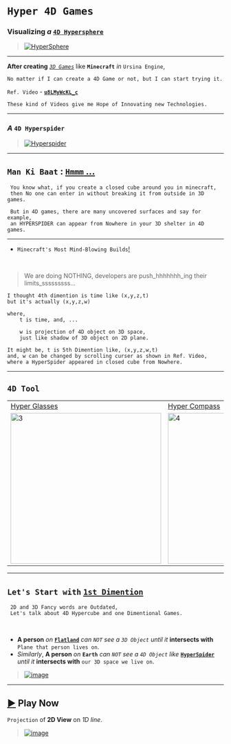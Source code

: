# `Hyper 4D Games`

### **Visualizing** *a* [`4D Hypersphere`](https://www.reddit.com/r/educationalgifs/comments/6ty5ww/visualizing_a_4d_hypersphere/)

> [![HyperSphere](https://github.com/imvickykumar999/Hyper-4D-Game/blob/main/4D%20Games/static/Visualizing%20a%204D%20Hypersphere.gif?raw=true)](https://www.youtube.com/watch?v=4URVJ3D8e8k)

-------------------

**After creating** [*`3D Games`*](https://github.com/imvickykumar999/Ursina-Engine-Panda3D-Games#-games--screenshots--videos) like **`Minecraft`** *in* `Ursina Engine`, 

    No matter if I can create a 4D Game or not, but I can start trying it. 

`Ref. Video` - [**`u8LMyWcKL_c`**](https://www.youtube.com/watch?v=u8LMyWcKL_c)

    These kind of Videos give me Hope of Innovating new Technologies.

--------------------

### *A* `4D Hyperspider`

> [![Hyperspider](https://user-images.githubusercontent.com/50515418/224557630-93476172-00bd-4ca5-b21c-171b21313613.png)](https://youtu.be/u8LMyWcKL_c?t=230)

-------------------------

## `Man Ki Baat` : [`Hmmm` ...](https://youtu.be/u8LMyWcKL_c?t=597)

     You know what, if you create a closed cube around you in minecraft,
     then No one can enter in without breaking it from outside in 3D games.
     
     But in 4D games, there are many uncovered surfaces and say for example,
     an HYPERSPIDER can appear from Nowhere in your 3D shelter in 4D games.

----------------------------

- `Minecraft's Most Mind-Blowing Builds`[!](https://youtu.be/E5gEI9JYLHE?t=106)

<br>

> We are doing NOTHING, developers are push_hhhhhhh_ing their limits_sssssssss...

    I thought 4th dimention is time like (x,y,z,t) 
    but it's actually (x,y,z,w)

    where,
        t is time, and, ...

        w is projection of 4D object on 3D space, 
        just like shadow of 3D object on 2D plane.

    It might be, t is 5th Dimention like, (x,y,z,w,t)
    and, w can be changed by scrolling curser as shown in Ref. Video, 
    where a HyperSpider appeared in closed cube from Nowhere.

------------------------------  

## `4D Tool`

<table>
<tr>

<td>
<a href="https://youtu.be/u8LMyWcKL_c?t=455">
Hyper Glasses
</a>
</td>

<td>
<a href="https://youtu.be/u8LMyWcKL_c?t=520">
Hyper Compass
</a>
</td>

</tr>

<tr>
<td><img src="https://user-images.githubusercontent.com/50515418/224538020-b780c892-64a8-4c04-8180-e7ea7e95efbc.png" alt="3" height = 350px></td>
<td><img src="https://user-images.githubusercontent.com/50515418/224538457-2b053194-5049-4add-a724-3c7dd8d02a75.png" alt="4" height = 350px></td>
</tr>

</table>

------------------------

## `Let's Start with` [`1st Dimention`](https://www.youtube.com/watch?v=3xx7sgNVE-A)

     2D and 3D Fancy words are Outdated,
     Let's talk about 4D Hypercube and one Dimentional Games.

<br>

- **A person** *on* [**`Flatland`**](https://youtu.be/nUExziADzjc?t=66) *can* *`NOT`* *see a* *`3D Object`* *until it* **intersects with** `Plane that person lives on`.
- *Similarly*, **A person** *on* **`Earth`** *can* *`NOT`* *see a* *`4D Object`* *like* [**`HyperSpider`**](https://youtu.be/u8LMyWcKL_c?t=230) *until it* **intersects with** `our 3D space we live on`.

> [![image](https://user-images.githubusercontent.com/50515418/224556673-70a83dc4-f334-48f0-9b14-9dfcf7b9ec9d.png)](https://youtu.be/nUExziADzjc?t=66)

-------------------

[▶](https://imvickykumar999.github.io/1D-Game/) Play Now
------------

`Projection` of **2D View** on *1D line*.

> [![image](https://user-images.githubusercontent.com/50515418/224546315-bb5ae409-628e-49ca-a4b8-c82908bf2a8c.png)](https://imvickykumar999.github.io/1D-Game/)

